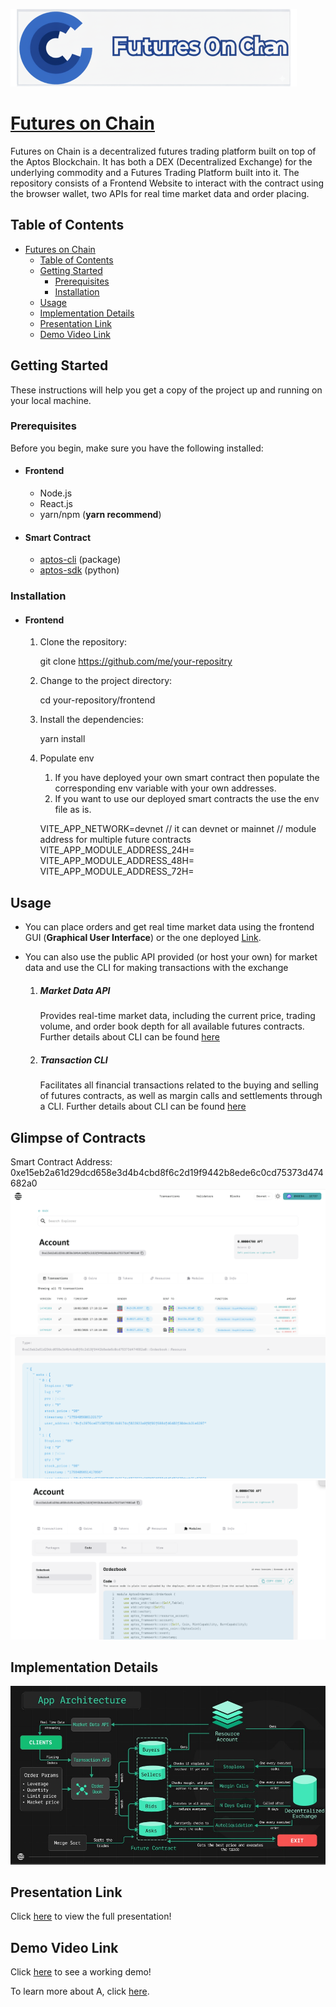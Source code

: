 <img src="./images/futures0xc.svg"></img> 

# [Futures on Chain](https://github.com/t-Team-18/futures0xC)


Futures on Chain is a decentralized futures trading platform built on top of the Aptos Blockchain. It has both a DEX (Decentralized Exchange) for the underlying commodity and a Futures Trading Platform built into it. The repository consists of a Frontend Website to interact with the contract using the browser wallet, two APIs for real time market data and order placing.

## Table of Contents

- [Futures on Chain](#futures-on-chain)
  - [Table of Contents](#table-of-contents)
  - [Getting Started](#getting-started)
    - [Prerequisites](#prerequisites)
    - [Installation](#installation)
  - [Usage](#usage)
  - [Implementation Details](#implementation-details)
  - [Presentation Link](#presentation-link)
  - [Demo Video Link](#demo-video-link)

## Getting Started

These instructions will help you get a copy of the project up and running on your local machine.

### Prerequisites

  Before you begin, make sure you have the following installed:
  - #### Frontend
    - Node.js
    - React.js
    - yarn/npm (**yarn recommend**)
  - #### Smart Contract
    - [aptos-cli](https://aptos.dev/tools/aptos-cli/) (package)
    - [aptos-sdk](https://aptos.dev/sdks/python-sdk) (python)
### Installation
- #### Frontend
  1. Clone the repository:

      
      git clone https://github.com/me/your-repositry
      

  2. Change to the project directory:

      
      cd your-repository/frontend
      

  3. Install the dependencies:

      
      yarn install
      
  4. Populate env 
     1. If you have deployed your own smart contract then populate the corresponding env variable with your own addresses.
     2. If you want to use our deployed smart contracts the use the env file as is.
     
      VITE_APP_NETWORK=devnet // it can devnet or mainnet
      // module address for multiple future contracts
      VITE_APP_MODULE_ADDRESS_24H=
      VITE_APP_MODULE_ADDRESS_48H=
      VITE_APP_MODULE_ADDRESS_72H=
     

## Usage

- You can place orders and get real time market data using the frontend GUI (**Graphical User Interface**) or the one deployed [Link](https://028759426b4133e311a665806dc439fe6d276bd886fbb14b.vercel.app/).

- You can also use the public API provided (or host your own) for market data and use the CLI for making transactions with the exchange  
    1. ##### Market Data API
        Provides real-time market data, including the current price, trading volume, and order book depth for all available futures contracts.
Further details about CLI can be found [here](https://github.com/t-Team-18/futures0xC/tree/main/market-api/README.md)
    1. ##### Transaction CLI
        Facilitates all financial transactions related to the buying and selling of futures contracts, as well as margin calls and settlements through a CLI.
Further details about CLI can be found [here](https://github.com/t-Team-18/futures0xC/tree/main/transaction-api/README.md)

## Glimpse of Contracts
Smart Contract Address: 0xe15eb2a61d29dcd658e3d4b4cbd8f6c2d19f9442b8ede6c0cd75373d474682a0
![Contract Image 1](./images/contract_1.png)
![Contract Image 2](./images/contract_2.png)
![Contract Image 3](./images/contract_3.png)

## Implementation Details

![App Architecture](./images/app_arch.png)

## Presentation Link

Click [here](https://drive.google.com/file/d/10pU5AsIz-1WK0iny5jmIE-fBjisXcZqO/view?usp=drive_link) to view the full presentation!

## Demo Video Link
Click [here](https://drive.google.com/file/d/10pU5AsIz-1WK0iny5jmIE-fBjisXcZqO/view?usp=drive_link) to see a working demo!

To learn more about A, click [here](https://aptos.dev/).

